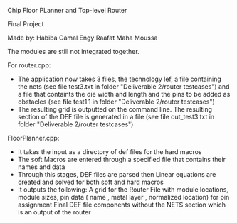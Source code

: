 Chip Floor PLanner and Top-level Router

Final Project

Made by: Habiba Gamal
Engy Raafat
Maha Moussa

The modules are still not integrated together. 

For router.cpp: 

- The application now takes 3 files, the technology lef, a file containing the nets (see file test3.txt in folder "Deliverable 2/router testcases") and a file that containts the die width and length and the pins to be added as obstacles (see file test1.1 in folder "Deliverable 2/router testcases")
- The resulting grid is outputted on the command line. The resulting section of the DEF file is generated in a file (see file out_test3.txt in folder "Deliverable 2/router testcases")
  
FloorPlanner.cpp:
 -  It takes the input as a directory of def files for the hard macros
 -  The soft Macros are entered through a specified file that contains their names and data
 -  Through this stages, DEF files are parsed then Linear equations are created and solved for both soft and hard macros 
 - It outputs the following:
        A grid for the Router
        File with module locations, module sizes, pin data ( name , metal layer , normalized location) for pin assignment
        Final DEF file components without the NETS section which is an output of the router 
